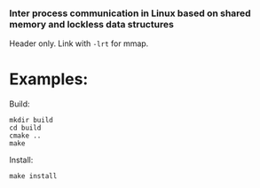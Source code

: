 
### Inter process communication in Linux based on shared memory and lockless data structures

Header only.
Link with `-lrt` for mmap.

# Examples:

Build:
```
mkdir build
cd build
cmake ..
make
```

Install:
```
make install
```


